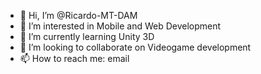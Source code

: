 - 👋 Hi, I’m @Ricardo-MT-DAM
- 👀 I’m interested in Mobile and Web Development
- 🌱 I’m currently learning Unity 3D
- 💞️ I’m looking to collaborate on Videogame development
- 📫 How to reach me: email

<!---
Ricardo-MT-DAM/Ricardo-MT-DAM is a ✨ special ✨ repository because its `README.md` (this file) appears on your GitHub profile.
You can click the Preview link to take a look at your changes.
--->

